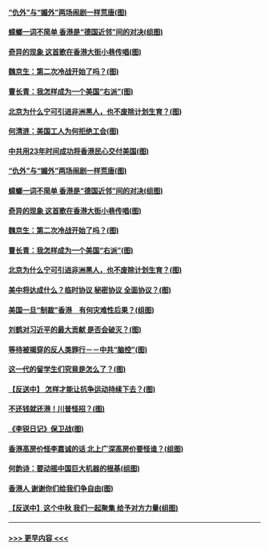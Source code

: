 #### [“仇外”与“媚外”两场闹剧一样荒唐(图)](../pages/p4/907689.md?t=09180322) 
#### [蟑螂一词不简单 香港是“德国近邻”间的对决(组图)](../pages/p4/907618.md?t=09180322) 
#### [奇异的现象 这首歌在香港大街小巷传唱(图)](../pages/p4/907583.md?t=09180322) 
#### [魏京生：第二次冷战开始了吗？(图)](../pages/p4/907581.md?t=09180322) 
#### [曹长青：我怎样成为一个美国“右派”(图)](../pages/p4/907580.md?t=09180322) 
#### [北京为什么宁可引进非洲黑人，也不废除计划生育？(图)](../pages/p4/907577.md?t=09180322) 
#### [何清涟：美国工人为何拒绝工会(图)](../pages/p4/907701.md?t=09180322) 
#### [中共用23年时间成功将香港民心交付美国(图)](../pages/p4/907698.md?t=09180322) 
#### [“仇外”与“媚外”两场闹剧一样荒唐(图)](../pages/p4/907689.md?t=09180322) 
#### [蟑螂一词不简单 香港是“德国近邻”间的对决(组图)](../pages/p4/907618.md?t=09180322) 
#### [奇异的现象 这首歌在香港大街小巷传唱(图)](../pages/p4/907583.md?t=09180322) 
#### [魏京生：第二次冷战开始了吗？(图)](../pages/p4/907581.md?t=09180322) 
#### [曹长青：我怎样成为一个美国“右派”(图)](../pages/p4/907580.md?t=09180322) 
#### [北京为什么宁可引进非洲黑人，也不废除计划生育？(图)](../pages/p4/907577.md?t=09180322) 
#### [美中将达成什么？临时协议 秘密协议 全面协议？(图)](../pages/p4/907576.md?t=09180322) 
#### [美国一旦“制裁”香港　有何灾难性后果？(组图)](../pages/p4/907575.md?t=09180322) 
#### [刘鹤对习近平的最大贡献 是否会破灭？(图)](../pages/p4/907509.md?t=09180322) 
#### [等待被揭穿的反人类罪行－－中共“脑控”(图)](../pages/p4/907167.md?t=09180322) 
#### [这一代的留学生们究竟是怎么了？(图)](../pages/p4/907473.md?t=09180322) 
#### [【反送中】 怎样才能让抗争运动持续下去？(图)](../pages/p4/907466.md?t=09180322) 
#### [不还钱就还港！川普怪招？(图)](../pages/p4/907474.md?t=09180322) 
#### [《李锐日记》保卫战(图)](../pages/p4/907465.md?t=09180322) 
#### [香港高房价怪李嘉诚的话 北上广深高房价要怪谁？(组图)](../pages/p4/907471.md?t=09180322) 
#### [何韵诗：要动摇中国巨大机器的根基(组图)](../pages/p4/907469.md?t=09180322) 
#### [香港人 谢谢你们给我们争自由(图)](../pages/p4/907402.md?t=09180322) 
#### [【反送中】这个中秋 我们一起聚集 给予对方力量(组图)](../pages/p4/907401.md?t=09180322) 

----
#### [ >>> 更早内容 <<< ](../indexes/p4-earlier.md)
